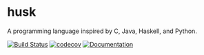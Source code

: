 husk
================
A programming language inspired by C, Java, Haskell, and Python.

[![Build Status](https://travis-ci.org/TechShroom/husk.svg?branch=master)](https://travis-ci.org/TechShroom/husk)
[![codecov](https://codecov.io/gh/TechShroom/husk/branch/master/graph/badge.svg)](https://codecov.io/gh/TechShroom/husk)
[![Documentation](https://readthedocs.org/projects/husk/badge/?version=latest)](http://husk.readthedocs.io/en/latest/?badge=latest)
